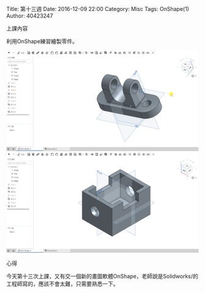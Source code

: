 Title: 第十三週
Date: 2016-12-09 22:00
Category: Misc
Tags: OnShape(1)
Author: 40423247

上課內容

<!-- PELICAN_END_SUMMARY -->


<p>利用OnShape練習繪製零件。<p>

<img src="../data/image/W13-1.png" width="800" />













<img src="../data/image/W13-2.png" width="800" />


<p>心得<p>

今天第十三次上課，又有交一個新的畫圖軟體OnShape，老師說是Solidworks/的工程師寫的，應該不會太難，只需要熟悉一下。




